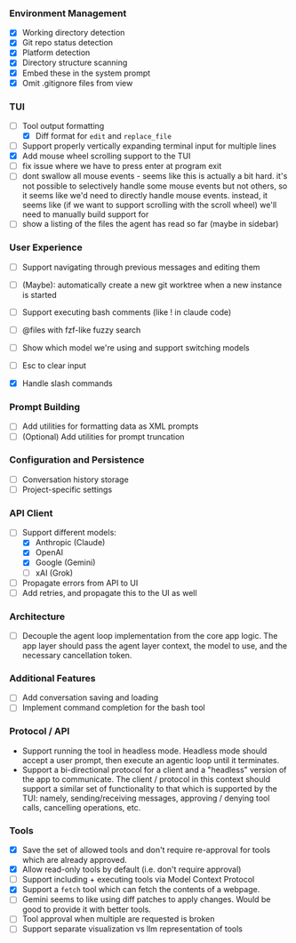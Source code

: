 ### Environment Management
- [x] Working directory detection
- [x] Git repo status detection
- [x] Platform detection
- [x] Directory structure scanning
- [x] Embed these in the system prompt
- [x] Omit .gitignore files from view

### TUI
- [ ] Tool output formatting
  - [x] Diff format for `edit` and `replace_file`
- [ ] Support properly vertically expanding terminal input for multiple lines
- [x] Add mouse wheel scrolling support to the TUI
- [ ] fix issue where we have to press enter at program exit
- [ ] dont swallow all mouse events - seems like this is actually a bit hard. it's not possible to selectively handle some mouse events but not others, so it seems like we'd need to directly handle mouse events. instead, it seems like (if we want to support scrolling with the scroll wheel) we'll need to manually build support for
- [ ] show a listing of the files the agent has read so far (maybe in sidebar)

### User Experience
- [ ] Support navigating through previous messages and editing them
- [ ] (Maybe): automatically create a new git worktree when a new instance is started
- [ ] Support executing bash comments (like ! in claude code)
- [ ] @files with fzf-like fuzzy search
- [ ] Show which model we're using and support switching models
- [ ] Esc to clear input
- [x] Handle slash commands


### Prompt Building
- [ ] Add utilities for formatting data as XML prompts
- [ ] (Optional) Add utilities for prompt truncation

### Configuration and Persistence
- [ ] Conversation history storage
- [ ] Project-specific settings

### API Client
- [ ] Support different models:
  - [x] Anthropic (Claude)
  - [x] OpenAI
  - [x] Google (Gemini)
  - [ ] xAI (Grok)
- [ ] Propagate errors from API to UI
- [ ] Add retries, and propagate this to the UI as well

### Architecture
- [ ] Decouple the agent loop implementation from the core app logic. The app layer should pass the agent layer context, the model to use, and the necessary cancellation token.

### Additional Features
- [ ] Add conversation saving and loading
- [ ] Implement command completion for the bash tool

### Protocol / API
- Support running the tool in headless mode. Headless mode should accept a user prompt, then execute an agentic loop until it terminates.
- Support a bi-directional protocol for a client and a "headless" version of the app to communicate. The client / protocol in this context should support a similar set of functionality to that which is supported by the TUI: namely, sending/receiving messages, approving / denying tool calls, cancelling operations, etc.

### Tools
- [x] Save the set of allowed tools and don't require re-approval for tools which are already approved.
- [x] Allow read-only tools by default (i.e. don't require approval)
- [ ] Support including + executing tools via Model Context Protocol
- [x] Support a `fetch` tool which can fetch the contents of a webpage.
- [ ] Gemini seems to like using diff patches to apply changes. Would be good to provide it with better tools.
- [ ] Tool approval when multiple are requested is broken
- [ ] Support separate visualization vs llm representation of tools
